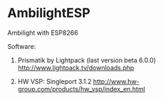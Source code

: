 # AmbilightESP
Ambilight with ESP8266

Software:
1. Prismatik by Lightpack (last version beta 6.0.0)
http://www.lightpack.tv/downloads.php

2. HW VSP: Singleport 3.1.2
http://www.hw-group.com/products/hw_vsp/index_en.html
